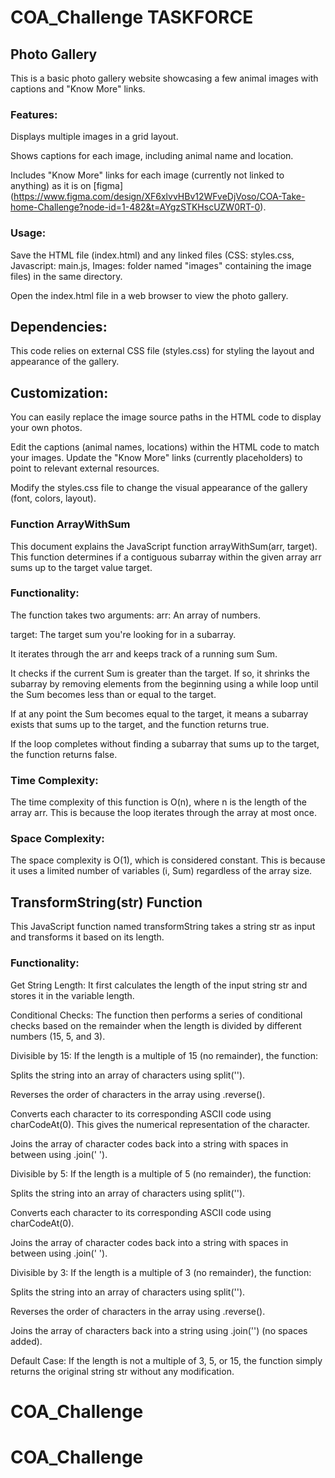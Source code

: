 # COA_Challenge TASKFORCE
## Photo Gallery 
This is a basic photo gallery website showcasing a few animal images with captions and "Know More" links.

### Features:
Displays multiple images in a grid layout.

Shows captions for each image, including animal name and location.

Includes "Know More" links for each image (currently not linked to anything) as it is on [figma] (https://www.figma.com/design/XF6xlvvHBv12WFveDjVoso/COA-Take-home-Challenge?node-id=1-482&t=AYgzSTKHscUZW0RT-0).

### Usage:
Save the HTML file (index.html) and any linked files (CSS: styles.css, Javascript: main.js, Images: folder named "images" containing the image files) in the same directory.

Open the index.html file in a web browser to view the photo gallery.

## Dependencies:

This code relies on external CSS file (styles.css) for styling the layout and appearance of the gallery.
## Customization:
You can easily replace the image source paths in the HTML code to display your own photos.

Edit the captions (animal names, locations) within the HTML code to match your images.
Update the "Know More" links (currently placeholders) to point to relevant external resources.

Modify the styles.css file to change the visual appearance of the gallery (font, colors, layout).

### Function ArrayWithSum
This document explains the JavaScript function arrayWithSum(arr, target). This function determines if a contiguous subarray within the given array arr sums up to the target value target.
 
 ### Functionality:
The function takes two arguments:
arr: An array of numbers.

target: The target sum you're looking for in a subarray.

It iterates through the arr and keeps track of a running sum Sum.

It checks if the current Sum is greater than the target. If so, it shrinks the subarray by removing elements from the beginning using a while loop until the Sum becomes less than or equal to the target.

If at any point the Sum becomes equal to the target, it means a subarray exists that sums up to the target, and the function returns true.

If the loop completes without finding a subarray that sums up to the target, the function returns false.

### Time Complexity:

The time complexity of this function is O(n), where n is the length of the array arr. This is because the loop iterates through the array at most once.

### Space Complexity:

The space complexity is O(1), which is considered constant. This is because it uses a limited number of variables (i, Sum) regardless of the array size.

## TransformString(str) Function 
This JavaScript function named transformString takes a string str as input and transforms it based on its length.

### Functionality:

Get String Length: It first calculates the length of the input string str and stores it in the variable length.

Conditional Checks: The function then performs a series of conditional checks based on the remainder when the length is divided by different numbers (15, 5, and 3).

Divisible by 15: If the length is a multiple of 15 (no remainder), the function:

Splits the string into an array of characters using split('').

Reverses the order of characters in the array using .reverse().

Converts each character to its corresponding ASCII code using charCodeAt(0). This gives the numerical representation of the character.

Joins the array of character codes back into a string with spaces in between using .join(' ').

Divisible by 5: If the length is a multiple of 5 (no remainder), the function:

Splits the string into an array of characters using split('').

Converts each character to its corresponding ASCII code using charCodeAt(0).

Joins the array of character codes back into a string with spaces in between using .join(' ').

Divisible by 3: If the length is a multiple of 3 (no remainder), the function:

Splits the string into an array of characters using split('').

Reverses the order of characters in the array using .reverse().

Joins the array of characters back into a string using .join('') (no spaces added).

Default Case: If the length is not a multiple of 3, 5, or 15, the function simply returns the original string str without any modification.
# COA_Challenge
# COA_Challenge
